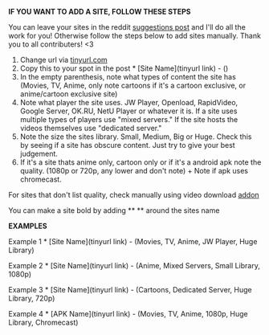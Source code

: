**IF YOU WANT TO ADD A SITE, FOLLOW THESE STEPS**

You can leave your sites in the reddit [suggestions post](https://www.reddit.com/r/FREEMEDIAHECKYEAH/comments/ccrmsv/changelog_plans_suggestions/) and I'll do all the work for you! Otherwise follow the steps below to add sites manually. Thank you to all contributers! <3

1. Change url via [tinyurl.com](https://tinyurl.com/)
2. Copy this to your spot in the post * [Site Name](tinyurl link) - () 
3. In the empty parenthesis, note what types of content the site has (Movies, TV, Anime, only note cartoons if it's a cartoon exclusive, or anime/cartoon exclusive site) 
4. Note what player the site uses. JW Player, Openload, RapidVideo, Google Server, OK.RU, NetU Player or whatever it is. If a site uses multiple types of players use "mixed servers." If the site hosts the videos themselves use "dedicated server." 
5. Note the size the sites library. Small, Medium, Big or Huge. Check this by seeing if a site has obscure content. Just try to give your best judgement. 
6. If it's a site thats anime only, cartoon only or if it's a android apk note the quality. (1080p or 720p, any lower and don't note) + Note if apk uses chromecast.

For sites that don't list quality, check manually using video download [addon](https://addons.mozilla.org/en-US/firefox/addon/video-downloadhelper/)

You can make a site bold by adding ** ** around the sites name

**EXAMPLES**

Example 1 * [Site Name](tinyurl link) - (Movies, TV, Anime, JW Player, Huge Library)

Example 2 * [Site Name](tinyurl link) - (Anime, Mixed Servers, Small Library, 1080p)

Example 3 * [Site Name](tinyurl link) - (Cartoons, Dedicated Server, Huge Library, 720p)

Example 4 * [APK Name](tinyurl link) - (Movies, TV, Anime, 1080p, Huge Library, Chromecast)






